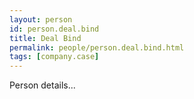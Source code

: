 ```yaml
---
layout: person
id: person.deal.bind
title: Deal Bind
permalink: people/person.deal.bind.html
tags: [company.case]
---
```


Person details...